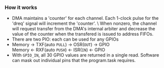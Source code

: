 ### How it works
- DMA maintains a 'counter' for each channel. Each 1-clock pulse for the 'dreq' signal will increment the 'counter'. \ When nonzero, the channel will request transfer from the DMA's internal arbiter and decrease the value of the counter when the transfered is issued to address FIFOs.
- There are two PIO: each can be used for any GPIOs
- Memory -> TXF(auto `PULL`) -> OSR(`OUT`) -> GPIO <br> Memory <- RXF(auto `PUSH`) <- ISR(`IN`) <- GPIO
- With `GPIO_IN`, all 30 GPIO values are returned in a single read. Software can mask out individual pins that the program.task requires.
